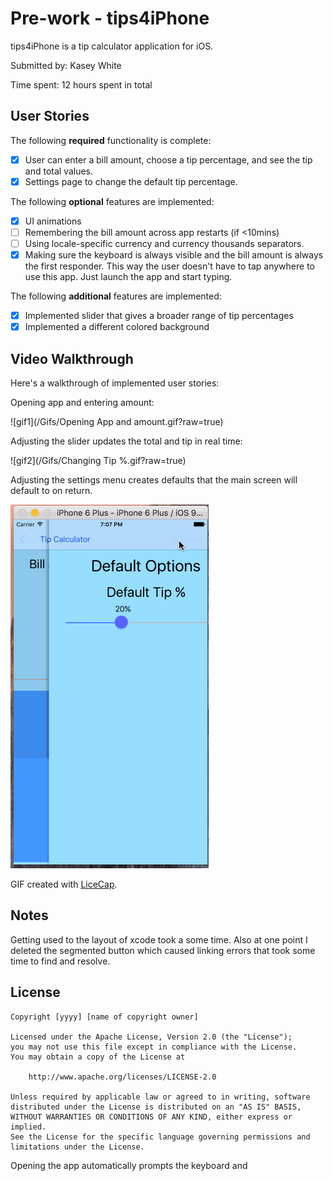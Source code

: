
# Pre-work - tips4iPhone

tips4iPhone is a tip calculator application for iOS.

Submitted by: Kasey White

Time spent: 12 hours spent in total

## User Stories

The following **required** functionality is complete:

* [x] User can enter a bill amount, choose a tip percentage, and see the tip and total values.
* [x] Settings page to change the default tip percentage.

The following **optional** features are implemented:
* [x] UI animations
* [ ] Remembering the bill amount across app restarts (if <10mins)
* [ ] Using locale-specific currency and currency thousands separators.
* [x] Making sure the keyboard is always visible and the bill amount is always the first responder. This way the user doesn't have to tap anywhere to use this app. Just launch the app and start typing.

The following **additional** features are implemented:

- [x] Implemented slider that gives a broader range of tip percentages
- [x] Implemented a different colored background

## Video Walkthrough 

Here's a walkthrough of implemented user stories:

Opening app and entering amount:

![gif1](/Gifs/Opening App and amount.gif?raw=true)

Adjusting the slider updates the total and tip in real time:

![gif2](/Gifs/Changing Tip %.gif?raw=true)

Adjusting the settings menu creates defaults that the main screen will default to on return.

![gif2](/Gifs/Settings.gif?raw=true)


GIF created with [LiceCap](http://www.cockos.com/licecap/).

## Notes

Getting used to the layout of xcode took a some time.
Also at one point I deleted the segmented button which caused linking errors that took some time to find and resolve.

## License

    Copyright [yyyy] [name of copyright owner]

    Licensed under the Apache License, Version 2.0 (the "License");
    you may not use this file except in compliance with the License.
    You may obtain a copy of the License at

        http://www.apache.org/licenses/LICENSE-2.0

    Unless required by applicable law or agreed to in writing, software
    distributed under the License is distributed on an "AS IS" BASIS,
    WITHOUT WARRANTIES OR CONDITIONS OF ANY KIND, either express or implied.
    See the License for the specific language governing permissions and
    limitations under the License.



Opening the app automatically prompts the keyboard and 

